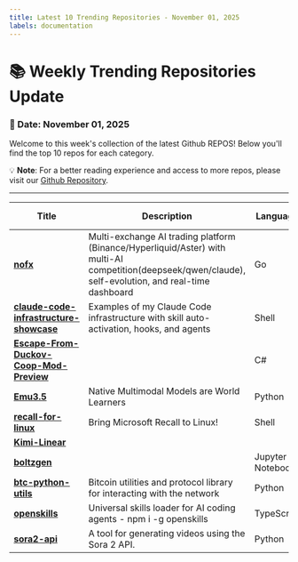 ```yaml
---
title: Latest 10 Trending Repositories - November 01, 2025
labels: documentation
---
```

# 📚 Weekly Trending Repositories Update

### 📅 Date: November 01, 2025

Welcome to this week's collection of the latest Github REPOS! Below you'll find the top 10 repos for each category.

💡 **Note**: For a better reading experience and access to more repos, please visit our [Github Repository](https://github.com/marc-ko/daily-trending-repo).

---

| **Title** | **Description** | **Language** | **Summary** | **Tags** | **Stars Count** |
| --- | --- | --- | --- | --- | --- |
| **[nofx](https://github.com/tinkle-community/nofx)** | Multi-exchange AI trading platform (Binance/Hyperliquid/Aster) with multi-AI competition(deepseek/qwen/claude), self-evolution, and real-time dashboard | Go |  | <details><summary>ai-tr...</summary><p>ai-trading, aster, cryptocurrency, deepseek, futures-trading, hyperliquid, llm, llm-trading, nof1ai, qwen, trading-bot</p></details> | 3266 |
| **[claude-code-infrastructure-showcase](https://github.com/diet103/claude-code-infrastructure-showcase)** | Examples of my Claude Code infrastructure with skill auto-activation, hooks, and agents | Shell |  |  | 1153 |
| **[Escape-From-Duckov-Coop-Mod-Preview](https://github.com/Mr-sans-and-InitLoader-s-team/Escape-From-Duckov-Coop-Mod-Preview)** |  | C# |  |  | 815 |
| **[Emu3.5](https://github.com/baaivision/Emu3.5)** | Native Multimodal Models are World Learners | Python |  |  | 784 |
| **[recall-for-linux](https://github.com/rolflobker/recall-for-linux)** | Bring Microsoft Recall to Linux! | Shell |  |  | 665 |
| **[Kimi-Linear](https://github.com/MoonshotAI/Kimi-Linear)** |  |  |  |  | 663 |
| **[boltzgen](https://github.com/HannesStark/boltzgen)** |  | Jupyter Notebook |  |  | 495 |
| **[btc-python-utils](https://github.com/kirodaki/btc-python-utils)** | Bitcoin utilities and protocol library for interacting with the network | Python |  | <details><summary>bitco...</summary><p>bitcoin, bitcoin-utils, crypto, cryptocurrency, learning</p></details> | 441 |
| **[openskills](https://github.com/numman-ali/openskills)** | Universal skills loader for AI coding agents - npm i -g openskills | TypeScript |  |  | 405 |
| **[sora2-api](https://github.com/jun6ry/sora2-api)** | A tool for generating videos using the Sora 2 API. | Python |  | <details><summary>artif...</summary><p>artificial-intelligence, python-tools, sora, sora-ai, sora-api, sora2</p></details> | 337 |

